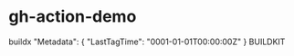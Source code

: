 # gh-action-demo

buildx
  "Metadata": {
            "LastTagTime": "0001-01-01T00:00:00Z"
        }
BUILDKIT
